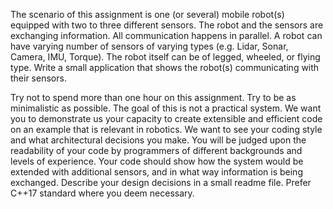 The scenario of this assignment is one (or several) mobile robot(s) equipped with two to three different sensors.
The robot and the sensors are exchanging information.
All communication happens in parallel.
A robot can have varying number of sensors of varying types (e.g. Lidar, Sonar, Camera, IMU, Torque).
The robot itself can be of legged, wheeled, or flying type.
Write a small application that shows the robot(s) communicating with their sensors.

Try not to spend more than one hour on this assignment.
Try to be as minimalistic as possible.
The goal of this is not a practical system.
We want you to demonstrate us your capacity to create extensible and efficient code on an example that is relevant in robotics.
We want to see your coding style and what architectural decisions you make.
You will be judged upon the readability of your code by programmers of different backgrounds and levels of experience.
Your code should show how the system would be extended with additional sensors, and in what way information is being exchanged.
Describe your design decisions in a small readme file.
Prefer C++17 standard where you deem necessary.
